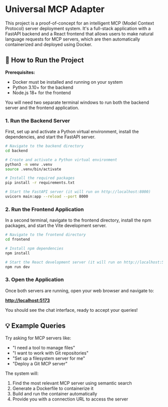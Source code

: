 # Universal MCP Adapter

This project is a proof-of-concept for an intelligent MCP (Model Context Protocol) server deployment system. It's a full-stack application with a FastAPI backend and a React frontend that allows users to make natural language requests for MCP servers, which are then automatically containerized and deployed using Docker.

## 🚀 How to Run the Project

**Prerequisites:**
- Docker must be installed and running on your system
- Python 3.10+ for the backend
- Node.js 18+ for the frontend

You will need two separate terminal windows to run both the backend server and the frontend application.

### 1. Run the Backend Server

First, set up and activate a Python virtual environment, install the dependencies, and start the FastAPI server.

```bash
# Navigate to the backend directory
cd backend

# Create and activate a Python virtual environment
python3 -m venv .venv
source .venv/bin/activate

# Install the required packages
pip install -r requirements.txt

# Start the FastAPI server (it will run on http://localhost:8000)
uvicorn main:app --reload --port 8000
```

### 2. Run the Frontend Application

In a second terminal, navigate to the frontend directory, install the npm packages, and start the Vite development server.

```bash
# Navigate to the frontend directory
cd frontend

# Install npm dependencies
npm install

# Start the React development server (it will run on http://localhost:5173)
npm run dev
```

### 3. Open the Application

Once both servers are running, open your web browser and navigate to:

**[http://localhost:5173](http://localhost:5173)**

You should see the chat interface, ready to accept your queries!

## 💡 Example Queries

Try asking for MCP servers like:
- "I need a tool to manage files"
- "I want to work with Git repositories" 
- "Set up a filesystem server for me"
- "Deploy a Git MCP server"

The system will:
1. Find the most relevant MCP server using semantic search
2. Generate a Dockerfile to containerize it
3. Build and run the container automatically
4. Provide you with a connection URL to access the server 